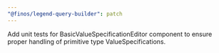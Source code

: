 ```yaml
---
"@finos/legend-query-builder": patch
---
```


Add unit tests for BasicValueSpecificationEditor component to ensure proper handling of primitive type ValueSpecifications.
